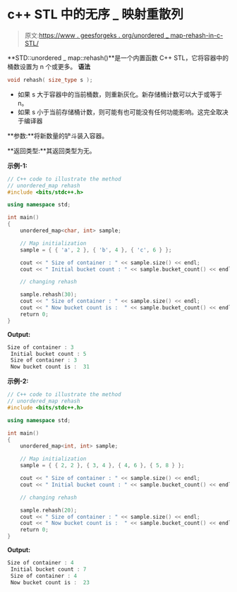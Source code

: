 # c++ STL 中的无序 _ 映射重散列

> 原文:[https://www . geesforgeks . org/unordered _ map-rehash-in-c-STL/](https://www.geeksforgeeks.org/unordered_map-rehash-in-c-stl/)

**STD::unordered _ map::rehash()**是一个内置函数 C++ STL，它将容器中的桶数设置为 n 个或更多。
**语法**

```cpp
void rehash( size_type s );

```

*   如果 s 大于容器中的当前桶数，则重新灰化。新存储桶计数可以大于或等于 n。
*   如果 s 小于当前存储桶计数，则可能有也可能没有任何功能影响。这完全取决于编译器

**参数:**将新数量的铲斗装入容器。

**返回类型:**其返回类型为无。

**示例-1:**

```cpp
// C++ code to illustrate the method
// unordered_map rehash
#include <bits/stdc++.h>

using namespace std;

int main()
{
    unordered_map<char, int> sample;

    // Map initialization
    sample = { { 'a', 2 }, { 'b', 4 }, { 'c', 6 } };

    cout << " Size of container : " << sample.size() << endl;
    cout << " Initial bucket count : " << sample.bucket_count() << endl;

    // changing rehash

    sample.rehash(30);
    cout << " Size of container : " << sample.size() << endl;
    cout << " Now bucket count is :  " << sample.bucket_count() << endl;
    return 0;
}
```

**Output:**

```cpp
Size of container : 3
 Initial bucket count : 5
 Size of container : 3
 Now bucket count is :  31

```

**示例-2:**

```cpp
// C++ code to illustrate the method
// unordered_map rehash
#include <bits/stdc++.h>

using namespace std;

int main()
{
    unordered_map<int, int> sample;

    // Map initialization
    sample = { { 2, 2 }, { 3, 4 }, { 4, 6 }, { 5, 8 } };

    cout << " Size of container : " << sample.size() << endl;
    cout << " Initial bucket count : " << sample.bucket_count() << endl;

    // changing rehash

    sample.rehash(20);
    cout << " Size of container : " << sample.size() << endl;
    cout << " Now bucket count is :  " << sample.bucket_count() << endl;
    return 0;
}
```

**Output:**

```cpp
Size of container : 4
 Initial bucket count : 7
 Size of container : 4
 Now bucket count is :  23

```